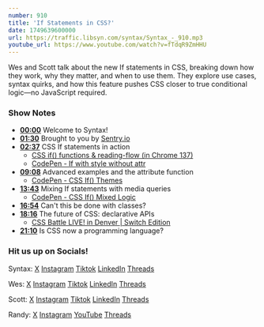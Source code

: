```yaml
---
number: 910
title: 'If Statements in CSS?'
date: 1749639600000
url: https://traffic.libsyn.com/syntax/Syntax_-_910.mp3
youtube_url: https://www.youtube.com/watch?v=fTdqR9ZmHHU
---
```


Wes and Scott talk about the new If statements in CSS, breaking down how they work, why they matter, and when to use them. They explore use cases, syntax quirks, and how this feature pushes CSS closer to true conditional logic—no JavaScript required.

### Show Notes

- **[00:00](#t=00:00)** Welcome to Syntax!
- **[01:30](#t=01:30)** Brought to you by [Sentry.io](https://sentry.io/)
- **[02:37](#t=02:37)** CSS If statements in action
  - [CSS if() functions & reading-flow (in Chrome 137)](https://www.youtube.com/watch?v=Apn8ucs7AL0)
  - [CodePen - If with style without attr](https://codepen.io/stolinski/pen/bNdwVQX?editors=1100)
- **[09:08](#t=09:08)** Advanced examples and the attribute function
  - [CodePen - CSS If() Themes](https://codepen.io/stolinski/pen/ogXLbQv)
- **[13:43](#t=13:43)** Mixing If statements with media queries
  - [CodePen - CSS If() Mixed Logic](https://codepen.io/stolinski/pen/azOmdNY)
- **[16:54](#t=16:54)** Can't this be done with classes?
- **[18:16](#t=18:16)** The future of CSS: declarative APIs
  - [CSS Battle LIVE! in Denver | Switch Edition](https://www.youtube.com/watch?v=SAYSmESD-h8)
- **[21:10](#t=21:10)** Is CSS now a programming language?

### Hit us up on Socials!

Syntax: [X](https://twitter.com/syntaxfm) [Instagram](https://www.instagram.com/syntax_fm/) [Tiktok](https://www.tiktok.com/@syntaxfm) [LinkedIn](https://www.linkedin.com/company/96077407/admin/feed/posts/) [Threads](https://www.threads.net/@syntax_fm)

Wes: [X](https://twitter.com/wesbos) [Instagram](https://www.instagram.com/wesbos/) [Tiktok](https://www.tiktok.com/@wesbos) [LinkedIn](https://www.linkedin.com/in/wesbos/) [Threads](https://www.threads.net/@wesbos)

Scott: [X](https://twitter.com/stolinski) [Instagram](https://www.instagram.com/stolinski/) [Tiktok](https://www.tiktok.com/@stolinski) [LinkedIn](https://www.linkedin.com/in/stolinski/) [Threads](https://www.threads.net/@stolinski)

Randy: [X](https://twitter.com/randyrektor) [Instagram](https://www.instagram.com/randyrektor/) [YouTube](https://www.youtube.com/@randyrektor) [Threads](https://www.threads.net/@randyrektor)
